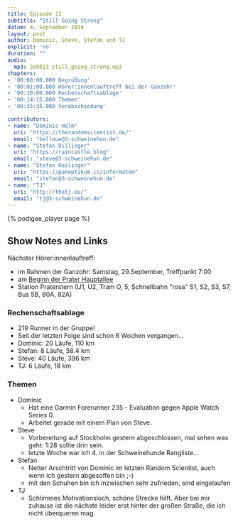 ```yaml
---
title: Episode 13
subtitle: "Still Going Strong"
datum: 4. September 2018
layout: post
author: Dominic, Steve, Stefan und TJ
explicit: 'no'
duration: ""
audio:
  mp3: 3sh013_still_going_strong.mp3
chapters:
- '00:00:00.000 Begrüßung'
- '00:01:00.000 Hörer:innenlauftreff bei der Ganzohr'
- '00:10:00.000 Rechenschaftsablage'
- '00:14:15.000 Themen'
- '00:35:35.000 Verabschiedung'

contributors:
- name: "Dominic Helm"
  uri: "https://therandomscientist.de/"
  email: "hellmue@3-schweinehun.de"
- name: "Stefan Dillinger"
  uri: "https://raincastle.blog"
  email: "steve@3-schweinehun.de"
- name: "Stefan Haslinger"
  uri: "https://panoptikum.io/informatom"
  email: "stefan@3-schweinehun.de"
- name: "TJ"
  uri: "http://thetj.eu/"
  email: "tj@3-schweinehun.de"
---
```


{% podigee_player page %}

## Show Notes and Links

Nächster Hörer:innenlauftreff:
* im Rahmen der Ganzohr: Samstag, 29.September, Treffpunkt 7:00
* am [Beginn der Prater Hauptallee](https://www.openstreetmap.org/#map=19/48.21675/16.39302)
* Station Praterstern (U1, U2, Tram O, 5, Schnellbahn "rosa" S1, S2, S3, S7, Bus 5B, 80A, 82A)

### Rechenschaftsablage

* 219 Runner in der Gruppe!
* Seit der letzten Folge sind schon 6 Wochen vergangen...
* Dominic: 20 Läufe, 110 km
* Stefan: 8 Läufe, 58.4 km
* Steve: 40 Läufe, 396 km
* TJ: 6 Läufe, 18 km


### Themen

* Dominic
  * Hat eine Garmin Forerunner 235 - Evaluation gegen Apple Watch Series 0.
  * Arbeitet gerade mit einem Plan von Steve.
* Steve
  * Vorbereitung auf Stockholm gestern abgeschlossen, mal sehen was geht: 1:28 sollte drin sein.
  * letzte Woche war ich 4. in der Schweinehunde Rangliste...
* Stefan
  * Netter Arschtritt von Dominic im letzten Random Scientist, auch wenn ich gestern abgesoffen bin ;-)
  * mit den Schuhen bin ich inzwischen sehr zufrieden, sind eingelaufen
* TJ
  * Schlimmes Motivationsloch, schöne Strecke hilft. Aber bei mir zuhause ist die nächste leider
    erst hinter der großen Straße, die ich nicht überqueren mag.
